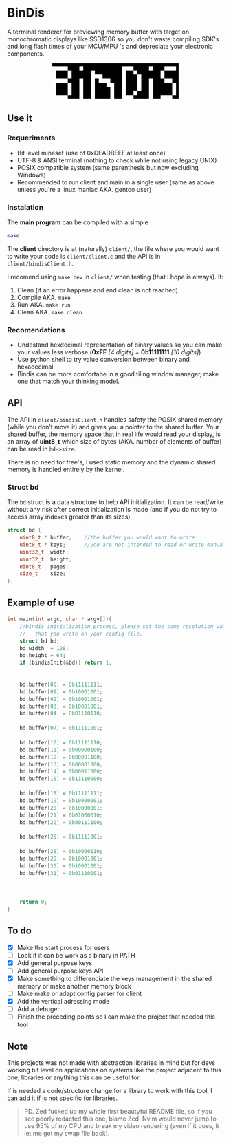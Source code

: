 # BinDis
A terminal renderer for previewing memory buffer with target on monochromatic displays like SSD1306 so you don't waste compiling SDK's and long flash times of your MCU/MPU 's and depreciate your electronic components.
<p align="center">
  <img src="img/name.png" alt="name" />
</p>

## Use it
### Requeriments

- Bit level mineset (use of 0xDEADBEEF at least once)
- UTF-8 & ANSI terminal (nothing to check while not using legacy UNIX)
- POSIX compatible system (same parenthesis but now excluding Windows)
- Recommended to run client and main in a single user (same as above unless you're a linux maniac AKA. gentoo user)

### Instalation
The **main program** can be compiled with a simple 
``` bash
make
```

The **client** directory is at (naturally) `client/`, the file where you would want to write your code is `client/client.c` and the API is in `client/bindisClient.h`.

I recomend using `make dev` in `client/` when testing (that i hope is always). It:
1. Clean (if an error happens and end clean is not reached)
2. Compile    AKA. `make`
3. Run        AKA. `make run`
4. Clean      AKA. `make clean`

### Recomendations
- Undestand hexdecimal representation of binary values so you can make your values less verbose (**0xFF** *[4 digits]*  =  **0b11111111** *[10 digits]*)
- Use python shell to try value conversion between binary and hexadecimal
- Bindis can be more comfortabe in a good tiling window manager, make one that match your thinking model.

## API
The API in `client/bindisClient.h` handles safety the POSIX shared memory (while you don't move it) and gives you a pointer to the shared buffer. Your shared buffer, the memory space that in real life would read your display, is an array of **uint8_t** which size of bytes (AKA. number of elements of buffer) can be read in `bd->size`.

There is no need for free's, I used static memory and the dynamic shared memory is handled entirely by the kernel.

### Struct bd
The `bd` struct is a data structure to help API initialization. It can be read/write without any risk after correct initialization is made (and if you do not try to access array indexes greater than its sizes).
``` c
struct bd {
	uint8_t * buffer;    //the buffer you would want to write
	uint8_t * keys;      //you are not intended to read or write manually but posible
	uint32_t  width;
	uint32_t  height;
	uint8_t   pages;
	size_t    size;
};
```

## Example of use
``` c
int main(int argc, char * argv[]){
	//bindis initialization process, please set the same resolution values
	//   that you wrote on your config file.
	struct bd bd;
	bd.width  = 128;
	bd.height = 64;
	if (bindisInit(&bd)) return 1;


	bd.buffer[00] = 0b11111111;
	bd.buffer[01] = 0b10001001;
	bd.buffer[02] = 0b10001001;
	bd.buffer[03] = 0b10001001;
	bd.buffer[04] = 0b01110110;

	bd.buffer[07] = 0b11111001;

	bd.buffer[10] = 0b11111110;
	bd.buffer[11] = 0b00000100;
	bd.buffer[12] = 0b00001100;
	bd.buffer[13] = 0b00001000;
	bd.buffer[14] = 0b00011000;
	bd.buffer[15] = 0b11110000;

	bd.buffer[18] = 0b11111111;
	bd.buffer[19] = 0b10000001;
	bd.buffer[20] = 0b10000001;
	bd.buffer[21] = 0b01000010;
	bd.buffer[22] = 0b00111100;

	bd.buffer[25] = 0b11111001;

	bd.buffer[28] = 0b10000110;
	bd.buffer[29] = 0b10001001;
	bd.buffer[30] = 0b10001001;
	bd.buffer[31] = 0b01110001;

	

	return 0;
}
```

## To do
- [x] Make the start process for users
- [ ] Look if it can be work as a binary in PATH
- [x] Add general purpose keys
- [ ] Add general purpose keys API
- [x] Make something to differenciate the keys management in the shared memory or make another memory block
- [ ] Make make or adapt config parser for client
- [x] Add the vertical adressing mode
- [ ] Add a debuger
- [ ] Finish the preceding points so I can make the project that needed this tool

## Note
This projects was not made with abstraction libraries in mind but for devs working bit level on applications on systems like the project adjacent to this one, libraries or anything this can be useful for.

If is needed a code/structure change for a library to work with this tool, I can add it if is not specific for libraries.

> PD. Zed fucked up my whole first beautyful README file, so if you see poorly redacted this one, blame Zed. Nvim would never jump to use 95% of my CPU and break my video rendering (even if it does, it let me get my swap file back).
